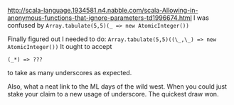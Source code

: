 http://scala-language.1934581.n4.nabble.com/scala-Allowing-in-anonymous-functions-that-ignore-parameters-td1996674.html
I was confused by
`Array.tabulate(5,5)(_ => new AtomicInteger())`

Finally figured out I needed to do:
`Array.tabulate(5,5)((\_,\_) => new AtomicInteger())`
It ought to accept

```
(_*) => ???
```

to take as many underscores as expected.

Also, what a neat link to the ML days of the wild west. When you could just stake your claim to a new usage of underscore. The quickest draw won.
